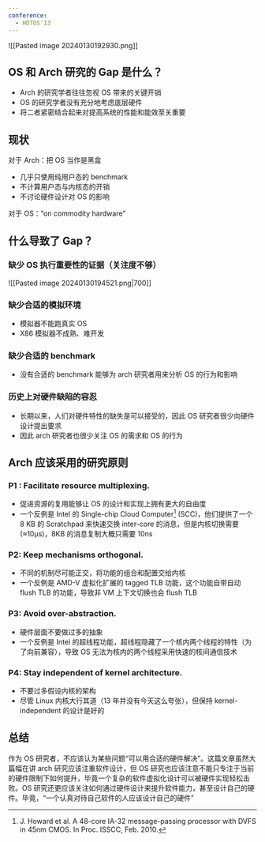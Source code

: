 ```yaml
---
conference:
  - HOTOS'13
---
```

![[Pasted image 20240130192930.png]]

## OS 和 Arch 研究的 Gap 是什么？

- Arch 的研究学者往往忽视 OS 带来的关键开销
- OS 的研究学者没有充分地考虑底层硬件
- 将二者紧密结合起来对提高系统的性能和能效至关重要

## 现状

对于 Arch：把 OS 当作是黑盒
- 几乎只使用纯用户态的 benchmark
- 不计算用户态与内核态的开销
- 不讨论硬件设计对 OS 的影响


对于 OS：“on commodity hardware”

## 什么导致了 Gap？

### 缺少 OS 执行重要性的证据（关注度不够）
![[Pasted image 20240130194521.png|700]]

### 缺少合适的模拟环境
- 模拟器不能跑真实 OS
- X86 模拟器不成熟、难开发

### 缺少合适的 benchmark
- 没有合适的 benchmark 能够为 arch 研究者用来分析 OS 的行为和影响

### 历史上对硬件缺陷的容忍
- 长期以来，人们对硬件特性的缺失是可以接受的，因此 OS 研究者很少向硬件设计提出要求
- 因此 arch 研究者也很少关注 OS 的需求和 OS 的行为

## Arch 应该采用的研究原则

### P1 : Facilitate resource multiplexing.

- 促进资源的复用能够让 OS 的设计和实现上拥有更大的自由度
- 一个反例是 Intel 的 Single-chip Cloud Computer[^1] (SCC)，他们提供了一个 8 KB 的 Scratchpad 来快速交换 inter-core 的消息，但是内核切换需要(≈10µs)，8KB 的消息复制大概只需要 10ns

### P2: Keep mechanisms orthogonal.

- 不同的机制尽可能正交，将功能的组合和配置交给内核
- 一个反例是 AMD-V 虚拟化扩展的 tagged TLB 功能，这个功能自带自动 flush TLB 的功能，导致非 VM 上下文切换也会 flush TLB

### P3: Avoid over-abstraction.

- 硬件层面不要做过多的抽象
- 一个反例是 Intel 的超线程功能，超线程隐藏了一个核内两个线程的特性（为了向前兼容），导致 OS 无法为核内的两个线程采用快速的核间通信技术

### P4: Stay independent of kernel architecture.

- 不要过多假设内核的架构
- 尽管 Linux 内核大行其道（13 年并没有今天这么夸张），但保持 kernel-independent 的设计是好的

## 总结

作为 OS 研究者，不应该认为某些问题“可以用合适的硬件解决”。这篇文章虽然大篇幅在讲 arch 研究应该注重软件设计，但 OS 研究也应该注意不能只专注于当前的硬件限制下如何提升，毕竟一个复杂的软件虚拟化设计可以被硬件实现轻松击败。OS 研究还更应该关注如何通过硬件设计来提升软件能力，甚至设计自己的硬件。毕竟，“一个认真对待自己软件的人应该设计自己的硬件”

[^1]: J. Howard et al. A 48-core IA-32 message-passing processor with DVFS in 45nm CMOS. In Proc. ISSCC, Feb. 2010.